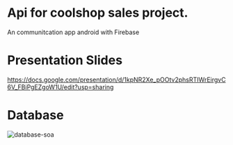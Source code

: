 # Api for coolshop sales project.
An communitcation app android with Firebase

# Presentation Slides
https://docs.google.com/presentation/d/1kpNR2Xe_pOOtv2phsRTIWrEirgvC6V_FBiPgEZgoW1U/edit?usp=sharing
# Database 
![database-soa](https://github.com/Dia2001/coolshop-service/assets/88370983/c9aa4180-7cfb-4602-ac20-bb435d6b998c)

